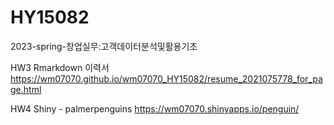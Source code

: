 # HY15082
2023-spring-창업실무:고객데이터분석및활용기초

HW3
Rmarkdown 이력서
https://wm07070.github.io/wm07070_HY15082/resume_2021075778_for_page.html

HW4 
Shiny - palmerpenguins
https://wm07070.shinyapps.io/penguin/
